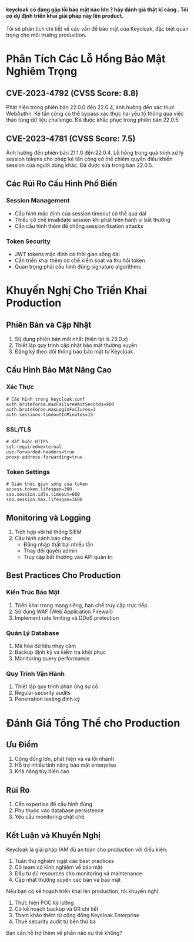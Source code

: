 #### keycloak  có đang gặp lỗi bảo mật nào lớn ? hãy đánh giá thật kĩ càng . Tôi có dự định triển khai giải pháp này lên product.

Tôi sẽ phân tích chi tiết về các vấn đề bảo mật của Keycloak, đặc biệt quan trọng cho môi trường production.

# Phân Tích Các Lỗ Hổng Bảo Mật Nghiêm Trọng

## CVE-2023-4792 (CVSS Score: 8.8)
Phát hiện trong phiên bản 22.0.0 đến 22.0.4, ảnh hưởng đến xác thực WebAuthn. Kẻ tấn công có thể bypass xác thực hai yếu tố thông qua việc thao túng dữ liệu challenge. Đã được khắc phục trong phiên bản 22.0.5.

## CVE-2023-4781 (CVSS Score: 7.5)
Ảnh hưởng đến phiên bản 21.1.0 đến 22.0.4. Lỗ hổng trong quá trình xử lý session tokens cho phép kẻ tấn công có thể chiếm quyền điều khiển session của người dùng khác. Đã được sửa trong bản 22.0.5.

## Các Rủi Ro Cấu Hình Phổ Biến

### Session Management
- Cấu hình mặc định của session timeout có thể quá dài
- Thiếu cơ chế invalidate session khi phát hiện hành vi bất thường
- Cần cấu hình thêm để chống session fixation attacks

### Token Security  
- JWT tokens mặc định có thời gian sống dài
- Cần triển khai thêm cơ chế kiểm soát và thu hồi token
- Quan trọng phải cấu hình đúng signature algorithms

# Khuyến Nghị Cho Triển Khai Production

## Phiên Bản và Cập Nhật
1. Sử dụng phiên bản mới nhất (hiện tại là 23.0.x)
2. Thiết lập quy trình cập nhật bảo mật thường xuyên
3. Đăng ký theo dõi thông báo bảo mật từ Keycloak

## Cấu Hình Bảo Mật Nâng Cao

### Xác Thực
```properties
# Cấu hình trong keycloak.conf
auth.bruteForce.maxFailureWaitSeconds=900
auth.bruteForce.maxLoginFailures=3
auth.sessions.timeoutInMinutes=15
```

### SSL/TLS
```properties
# Bắt buộc HTTPS
ssl-required=external
use-forwarded-headers=true
proxy-address-forwarding=true
```

### Token Settings
```properties
# Giảm thời gian sống của token
access.token.lifespan=300
sso.session.idle.timeout=600
sso.session.max.lifespan=3600
```

## Monitoring và Logging

1. Tích hợp với hệ thống SIEM
2. Cấu hình cảnh báo cho:
   - Đăng nhập thất bại nhiều lần
   - Thay đổi quyền admin
   - Truy cập bất thường vào API quản trị

## Best Practices Cho Production

### Kiến Trúc Bảo Mật
1. Triển khai trong mạng riêng, hạn chế truy cập trực tiếp
2. Sử dụng WAF (Web Application Firewall)
3. Implement rate limiting và DDoS protection

### Quản Lý Database
1. Mã hóa dữ liệu nhạy cảm
2. Backup định kỳ và kiểm tra khôi phục
3. Monitoring query performance

### Quy Trình Vận Hành
1. Thiết lập quy trình phản ứng sự cố
2. Regular security audits
3. Penetration testing định kỳ

# Đánh Giá Tổng Thể cho Production

## Ưu Điểm
1. Cộng đồng lớn, phát hiện và vá lỗi nhanh
2. Hỗ trợ nhiều tính năng bảo mật enterprise
3. Khả năng tùy biến cao

## Rủi Ro
1. Cần expertise để cấu hình đúng
2. Phụ thuộc vào database persistence
3. Yêu cầu monitoring chặt chẽ

## Kết Luận và Khuyến Nghị

Keycloak là giải pháp IAM đủ an toàn cho production với điều kiện:
1. Tuân thủ nghiêm ngặt các best practices
2. Có team có kinh nghiệm về bảo mật
3. Đầu tư đủ resources cho monitoring và maintenance
4. Cập nhật thường xuyên các bản vá bảo mật

Nếu bạn có kế hoạch triển khai lên production, tôi khuyến nghị:
1. Thực hiện POC kỹ lưỡng
2. Có kế hoạch backup và DR chi tiết
3. Tham khảo thêm từ cộng đồng Keycloak Enterprise
4. Thuê security audit từ bên thứ ba

Bạn cần hỗ trợ thêm về phần nào cụ thể không?
